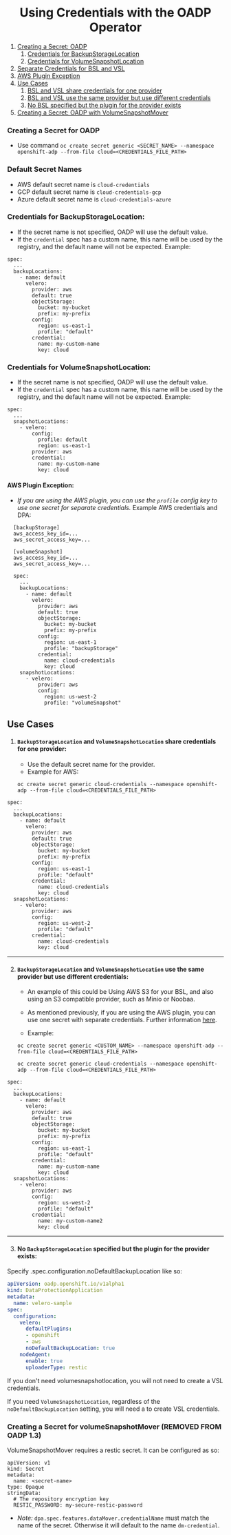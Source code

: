 <h1 align="center">Using Credentials with the OADP Operator</h1>


1. [Creating a Secret: OADP](#creating-a-secret-for-oadp)
    1. [Credentials for BackupStorageLocation](#credentials-for-backupstoragelocation)
    2. [Credentials for VolumeSnapshotLocation](#credentials-for-volumesnapshotlocation)
2. [Separate Credentials for BSL and VSL](#separate-credentials-for-bsl-and-vsl)
3. [AWS Plugin Exception](#aws-plugin-exception)
4. [Use Cases](#use-cases)
    1. [BSL and VSL share credentials for one provider](#backupstoragelocation-and-volumesnapshotlocation-share-credentials-for-one-provider)
    2. [BSL and VSL use the same provider but use different credentials](#backupstoragelocation-and-volumesnapshotlocation-use-the-same-provider-but-use-different-credentials)
    3. [No BSL specified but the plugin for the provider exists](#no-backupstoragelocation-specified-but-the-plugin-for-the-provider-exists)
5. [Creating a Secret: OADP with VolumeSnapshotMover](#creating-a-secret-for-volumesnapshotmover)

### Creating a Secret for OADP

- Use command `oc create secret generic <SECRET_NAME> --namespace openshift-adp --from-file cloud=<CREDENTIALS_FILE_PATH>`

<h3>Default Secret Names<a id="defaultsecrets"></a></h3>

  - AWS default secret name is `cloud-credentials`
  - GCP default secret name is `cloud-credentials-gcp`
  - Azure default secret name is `cloud-credentials-azure`


### Credentials for BackupStorageLocation:

- If the secret name is not specified, OADP will use the default value.
- If the `credential` spec has a custom name, this name will be used by the
  registry, and the default name will not be expected. Example:

```
spec:
  ...
  backupLocations:
    - name: default
      velero:
        provider: aws
        default: true
        objectStorage:
          bucket: my-bucket
          prefix: my-prefix
        config:
          region: us-east-1
          profile: "default"
        credential:
          name: my-custom-name
          key: cloud
```

### Credentials for VolumeSnapshotLocation:

- If the secret name is not specified, OADP will use the default value.
- If the `credential` spec has a custom name, this name will be used by the
  registry, and the default name will not be expected. Example:

```
spec:
  ...
  snapshotLocations:
    - velero:
        config:
          profile: default
          region: us-east-1
        provider: aws
        credential:
          name: my-custom-name
          key: cloud
```

#### AWS Plugin Exception:

  - *If you are using the AWS plugin, you can use the `profile` config key
    to use one secret for separate credentials.* 
    Example AWS credentials and DPA:

  ```
    [backupStorage]
    aws_access_key_id=...
    aws_secret_access_key=...

    [volumeSnapshot]
    aws_access_key_id=...
    aws_secret_access_key=...
  ```

  ```
    spec:
      ...
      backupLocations:
        - name: default
          velero:
            provider: aws
            default: true
            objectStorage:
              bucket: my-bucket
              prefix: my-prefix
            config:
              region: us-east-1
              profile: "backupStorage"
            credential:
              name: cloud-credentials
              key: cloud
      snapshotLocations:
        - velero:
            provider: aws
            config:
              region: us-west-2
              profile: "volumeSnapshot"
  ```

## Use Cases

1. #### `BackupStorageLocation` and `VolumeSnapshotLocation` share credentials for one provider:

    - Use the default secret name for the provider.
    - Example for AWS:

    `oc create secret generic cloud-credentials --namespace openshift-adp --from-file cloud=<CREDENTIALS_FILE_PATH>`

```
spec:
  ...
  backupLocations:
    - name: default
      velero:
        provider: aws
        default: true
        objectStorage:
          bucket: my-bucket
          prefix: my-prefix
        config:
          region: us-east-1
          profile: "default"
        credential:
          name: cloud-credentials
          key: cloud
  snapshotLocations:
    - velero:
        provider: aws
        config:
          region: us-west-2
          profile: "default"
        credential:
          name: cloud-credentials
          key: cloud
```

<hr style="height:1px;border:none;color:#333;">

2. #### `BackupStorageLocation` and `VolumeSnapshotLocation` use the same provider but use different credentials:

    - An example of this could be Using AWS S3 for your BSL, and also using an S3 
    compatible provider, such as Minio or Noobaa.

    - As mentioned previously, if you are using the AWS plugin, you can use one
      secret with separate credentials. Further information [here](#separatecreds).
                
    - Example:

    `oc create secret generic <CUSTOM_NAME> --namespace openshift-adp --from-file cloud=<CREDENTIALS_FILE_PATH>`

    `oc create secret generic cloud-credentials --namespace openshift-adp --from-file cloud=<CREDENTIALS_FILE_PATH>`

```
spec:
  ...
  backupLocations:
    - name: default
      velero:
        provider: aws
        default: true
        objectStorage:
          bucket: my-bucket
          prefix: my-prefix
        config:
          region: us-east-1
          profile: "default"
        credential:
          name: my-custom-name
          key: cloud
  snapshotLocations:
    - velero:
        provider: aws
        config:
          region: us-west-2
          profile: "default"
        credential:
          name: my-custom-name2
          key: cloud
```

<hr style="height:1px;border:none;color:#333;">

3. #### No `BackupStorageLocation` specified but the plugin for the provider exists:

Specify .spec.configuration.noDefaultBackupLocation like so:
```yaml
apiVersion: oadp.openshift.io/v1alpha1
kind: DataProtectionApplication
metadata:
  name: velero-sample
spec:
  configuration:
    velero:
      defaultPlugins:
      - openshift
      - aws
      noDefaultBackupLocation: true
    nodeAgent:
      enable: true
      uploaderType: restic
```
If you don't need volumesnapshotlocation, you will not need to create a VSL credentials.

If you need `VolumeSnapshotLocation`, regardless of the `noDefaultBackupLocation` setting, you will need a to create VSL credentials.


### Creating a Secret for volumeSnapshotMover (REMOVED FROM OADP 1.3)

VolumeSnapshotMover requires a restic secret. It can be configured as so:

```
apiVersion: v1
kind: Secret
metadata:
  name: <secret-name>
type: Opaque
stringData:
  # The repository encryption key
  RESTIC_PASSWORD: my-secure-restic-password
```

- *Note:* `dpa.spec.features.dataMover.credentialName` must match the name of the secret. 
  Otherwise it will default to the name `dm-credential`.
